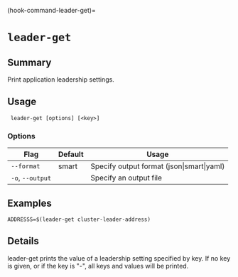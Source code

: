 (hook-command-leader-get)=
# `leader-get`
## Summary
Print application leadership settings.

## Usage
``` leader-get [options] [<key>]```

### Options
| Flag | Default | Usage |
| --- | --- | --- |
| `--format` | smart | Specify output format (json&#x7c;smart&#x7c;yaml) |
| `-o`, `--output` |  | Specify an output file |

## Examples

    ADDRESSS=$(leader-get cluster-leader-address)


## Details

leader-get prints the value of a leadership setting specified by key. If no key
is given, or if the key is "-", all keys and values will be printed.